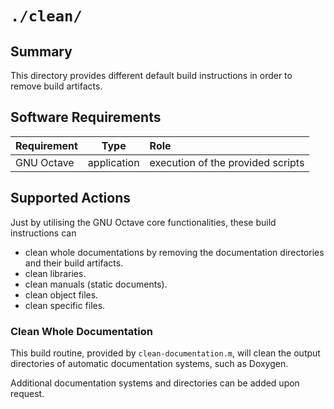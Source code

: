 <!------------------------------------------------------------------------------
--
-- Copyright (C) 2022 Kevin Matthes
--
-- This program is free software; you can redistribute it and/or modify
-- it under the terms of the GNU General Public License as published by
-- the Free Software Foundation; either version 2 of the License, or
-- (at your option) any later version.
--
-- This program is distributed in the hope that it will be useful,
-- but WITHOUT ANY WARRANTY; without even the implied warranty of
-- MERCHANTABILITY or FITNESS FOR A PARTICULAR PURPOSE.  See the
-- GNU General Public License for more details.
--
-- You should have received a copy of the GNU General Public License along
-- with this program; if not, write to the Free Software Foundation, Inc.,
-- 51 Franklin Street, Fifth Floor, Boston, MA 02110-1301 USA.
--
----
--
--  FILE
--      README.md
--
--  BRIEF
--      Important information regarding this project.
--
--  AUTHOR
--      Kevin Matthes
--
--  COPYRIGHT
--      (C) 2022 Kevin Matthes.
--      This file is licensed GPL 2 as of June 1991.
--
--  DATE
--      2022
--
--  NOTE
--      See `LICENSE' for full license.
--
------------------------------------------------------------------------------->

# `./clean/`

## Summary

This directory provides different default build instructions in order to remove
build artifacts.

## Software Requirements

| Requirement       | Type          | Role                                  |
|:------------------|:-------------:|:--------------------------------------|
| GNU Octave        | application   | execution of the provided scripts     |

## Supported Actions

Just by utilising the GNU Octave core functionalities, these build instructions
can

* clean whole documentations by removing the documentation directories and their
  build artifacts.
* clean libraries.
* clean manuals (static documents).
* clean object files.
* clean specific files.

### Clean Whole Documentation

This build routine, provided by `clean-documentation.m`, will clean the output
directories of automatic documentation systems, such as Doxygen.

Additional documentation systems and directories can be added upon request.

<!----------------------------------------------------------------------------->

